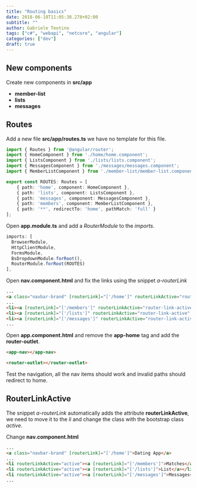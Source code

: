 ```yaml
---
title: "Routing basics"
date: 2018-06-18T11:05:38.278+02:00
subtitle: ""
author: Gabriele Teotino
tags: ["c#", "webapi", "netcore", "angular"]
categories: ["dev"]
draft: true
---
```


<!--more-->

## New components

Create new components in **src/app**

- **member-list**
- **lists**
- **messages**

## Routes

Add a new file **src/app/routes.ts** we have no template for this file.

```typescript
import { Routes } from '@angular/router';
import { HomeComponent } from './home/home.component';
import { ListsComponent } from './lists/lists.component';
import { MessagesComponent } from './messages/messages.component';
import { MemberListComponent } from './member-list/member-list.component';

export const ROUTES: Routes = [
    { path: 'home', component: HomeComponent },
    { path: 'lists', component: ListsComponent },
    { path: 'messages', component: MessagesComponent },
    { path: 'members', component: MemberListComponent },
    { path: '**', redirectTo: 'home', pathMatch: 'full' }
];
```

Open **app.module.ts** and add a *RouterModule* to the *imports*.

```typescript
imports: [
  BrowserModule,
  HttpClientModule,
  FormsModule,
  BsDropdownModule.forRoot(),
  RouterModule.forRoot(ROUTES)
],
```

Open **nav.component.html** and fix the links using the snippet *a-routerLink*

```html
...
<a class="navbar-brand" [routerLink]="['/home']" routerLinkActive="router-link-active" >Dating App</a>
...
<li><a [routerLink]="['/members']" routerLinkActive="router-link-active" >Matches</a></li>
<li><a [routerLink]="['/lists']" routerLinkActive="router-link-active" >List</a></li>
<li><a [routerLink]="['/messages']" routerLinkActive="router-link-active" >Messages</a></li>
...
```

Open **app.component.html** and remove the **app-home** tag and add the **router-outlet**.

```html
<app-nav></app-nav>

<router-outlet></router-outlet>
```

Test the navigation, all the nav items should work and invalid paths should redirect to home.

## RouterLinkActive

The snippet *a-routerLink* automatically adds the attribute **routerLinkActive**, we need to move it to the *li* and change the class with the bootstrap class *active*.

Change **nav.component.html**

```html
...
<a class="navbar-brand" [routerLink]="['/home']">Dating App</a>
...
<li routerLinkActive="active"><a [routerLink]="['/members']">Matches</a></li>
<li routerLinkActive="active"><a [routerLink]="['/lists']">List</a></li>
<li routerLinkActive="active"><a [routerLink]="['/messages']">Messages</a></li>
...
```
